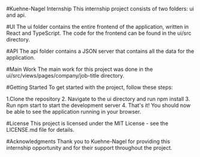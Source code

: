 #Kuehne-Nagel Internship
This internship project consists of two folders: ui and api.

#UI
The ui folder contains the entire frontend of the application, written in React and TypeScript. The code for the frontend can be found in the ui/src directory.

#API
The api folder contains a JSON server that contains all the data for the application.

#Main Work
The main work for this project was done in the ui/src/views/pages/company/job-title directory.

#Getting Started
To get started with the project, follow these steps:

1.Clone the repository
2. Navigate to the ui directory and run npm install
3. Run npm start to start the development server
4. That's it! You should now be able to see the application running in your browser.

#License
This project is licensed under the MIT License - see the LICENSE.md file for details.

#Acknowledgments
Thank you to Kuehne-Nagel for providing this internship opportunity and for their support throughout the project.

